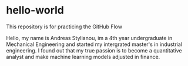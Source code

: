 # hello-world
This repository is for practicing the GitHub Flow

Hello, my name is Andreas Stylianou, im a 4th year undergraduate in Mechanical Engineering and started my intergrated master's in industrial engineering. I found out that my true passion is to become a quantitative analyst
and make machine learning models adjusted in finance.
